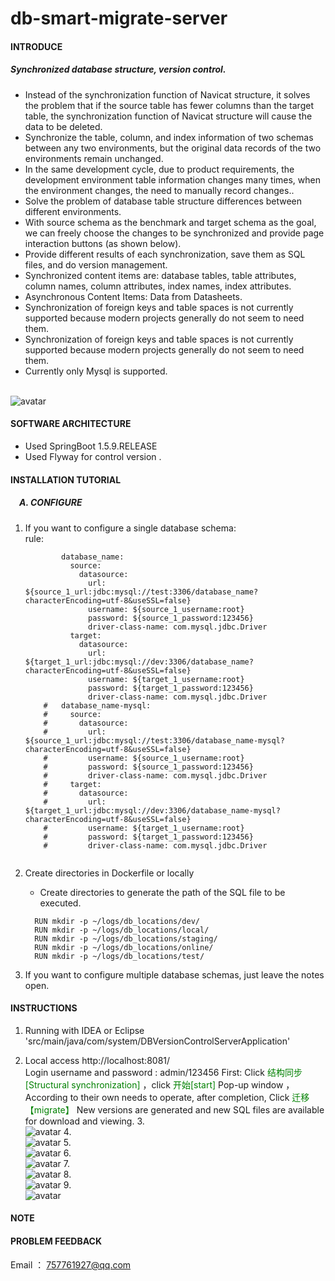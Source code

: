 # db-smart-migrate-server
#### INTRODUCE
##### Synchronized database structure, version control.
- Instead of the synchronization function of Navicat structure, it solves the problem that if the source table has fewer columns than the target table, the synchronization function of Navicat structure will cause the data to be deleted.<br/>
- Synchronize the table, column, and index information of two schemas between any two environments, but the original data records of the two environments remain unchanged.<br/>
- In the same development cycle, due to product requirements, the development environment table information changes many times, when the environment changes, the need to manually record changes..<br/>
- Solve the problem of database table structure differences between different environments.<br/>
- With source schema as the benchmark and target schema as the goal, we can freely choose the changes to be synchronized and provide page interaction buttons (as shown below).<br/>
- Provide different results of each synchronization, save them as SQL files, and do version management.<br/>
- Synchronized content items are: database tables, table attributes, column names, column attributes, index names, index attributes.<br/>
- Asynchronous Content Items: Data from Datasheets.<br/>
- Synchronization of foreign keys and table spaces is not currently supported because modern projects generally do not seem to need them.<br/>
- Synchronization of foreign keys and table spaces is not currently supported because modern projects generally do not seem to need them.<br/>
- Currently only Mysql is supported.<br/>

<br/>![avatar](./src/desc-images/a.png)
#### SOFTWARE ARCHITECTURE
- Used SpringBoot 1.5.9.RELEASE
- Used Flyway for control version . 


#### INSTALLATION TUTORIAL

##### &emsp;A. CONFIGURE
   1. If you want to configure a single database schema: <br/>
       rule:  
    
       ```  name_spaces:
               database_name:
                 source:
                   datasource:
                     url: ${source_1_url:jdbc:mysql://test:3306/database_name?characterEncoding=utf-8&useSSL=false}
                     username: ${source_1_username:root}
                     password: ${source_1_password:123456}
                     driver-class-name: com.mysql.jdbc.Driver
                 target:
                   datasource:
                     url: ${target_1_url:jdbc:mysql://dev:3306/database_name?characterEncoding=utf-8&useSSL=false}
                     username: ${target_1_username:root}
                     password: ${target_1_password:123456}
                     driver-class-name: com.mysql.jdbc.Driver
           #   database_name-mysql:
           #     source:
           #       datasource:
           #         url: ${source_1_url:jdbc:mysql://test:3306/database_name-mysql?characterEncoding=utf-8&useSSL=false}
           #         username: ${source_1_username:root}
           #         password: ${source_1_password:123456}
           #         driver-class-name: com.mysql.jdbc.Driver
           #     target:
           #       datasource:
           #         url: ${target_1_url:jdbc:mysql://dev:3306/database_name-mysql?characterEncoding=utf-8&useSSL=false}
           #         username: ${target_1_username:root}
           #         password: ${target_1_password:123456}
           #         driver-class-name: com.mysql.jdbc.Driver
        
        ```
    
   2. Create directories in Dockerfile or locally 
   
        - Create directories to generate the path of the SQL file to be executed.
        ```springdataql
          RUN mkdir -p ~/logs/db_locations/dev/
          RUN mkdir -p ~/logs/db_locations/local/
          RUN mkdir -p ~/logs/db_locations/staging/
          RUN mkdir -p ~/logs/db_locations/online/
          RUN mkdir -p ~/logs/db_locations/test/
        ```
        
2. If you want to configure multiple database schemas, just leave the notes open.


#### INSTRUCTIONS

1. Running with IDEA or Eclipse 'src/main/java/com/system/DBVersionControlServerApplication' <br/>
   
2. Local access http://localhost:8081/<br/>
   Login username and password : admin/123456
   First: Click <font color=#008000 >结构同步[Structural synchronization]</font>   ，click <font color=#008000 >开始[start]</font>  Pop-up window ，According to their own needs to operate, after completion, Click <font color=#008000 >迁移【migrate】</font>
   New versions are generated and new SQL files are available for download and viewing. 
3.<br/>![avatar](./src/desc-images/a.png)
4.<br/>![avatar](./src/desc-images/b.png)
5.<br/>![avatar](./src/desc-images/c.png)
6.<br/>![avatar](./src/desc-images/d.png)
7.<br/>![avatar](./src/desc-images/e.png)
8.<br/>![avatar](./src/desc-images/f.png)
9.<br/>![avatar](./src/desc-images/g.png)

#### NOTE

#### PROBLEM FEEDBACK
 Email ： 757761927@qq.com 
